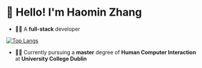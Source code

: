 # :wave: Hello! I'm Haomin Zhang

- :man_technologist: A **full-stack** developer

[![Top Langs](https://github-readme-stats.vercel.app/api/top-langs/?username=hmzhang48&layout=compact)](https://github.com/anuraghazra/github-readme-stats)

- :man_student: Currently pursuing a **master** degree of **Human Computer Interaction** at **University College Dublin**
